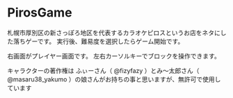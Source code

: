 # PirosGame

札幌市厚別区の新さっぽろ地区を代表するカラオケピロスというお店をネタにした落ちゲーです。
実行後、難易度を選択したらゲーム開始です。

右画面がプレイヤー画面です。
左右カーソルキーでブロックを操作できます。

キャラクターの著作権は ふぃーさん（ @fizyfazy ）とみ～太郎さん（ @masaru38_yakumo
）の娘さんがお持ちの事と思いますが、無許可で使用しています
